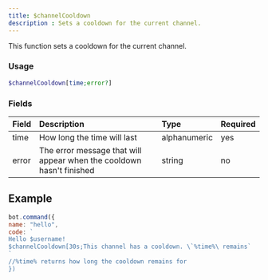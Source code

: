 ```yaml
---
title: $channelCooldown
description : Sets a cooldown for the current channel.
---
```


This function sets a cooldown for the current channel.

### Usage 
```php
$channelCooldown[time;error?]
```

### Fields

| Field | Description | Type | Required |
| :--- | :--- | :--- | :--- |
| time | How long the time will last | alphanumeric | yes |
| error | The error message that will appear when the cooldown hasn't finished | string | no |


## Example

```javascript
bot.command({
name: "hello", 
code: `
Hello $username!
$channelCooldown[30s;This channel has a cooldown. \`%time%\ remains`
`
//%time% returns how long the cooldown remains for
})
```

